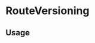 # RouteVersioning

<!-- include: ../README.md intro -->

## Usage

<!-- include: ../README.md usage-mapping -->
<!-- include: ../README.md usage-retiring -->
<!-- include: ../README.md usage-conventions -->
